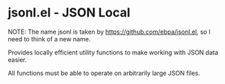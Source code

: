 # jsonl.el - JSON Local

NOTE: The name jsonl is taken by https://github.com/ebpa/jsonl.el, so I need to think of a new name.

Provides locally efficient utility functions to make working with JSON data easier.

All functions must be able to operate on arbitrarily large JSON files.
